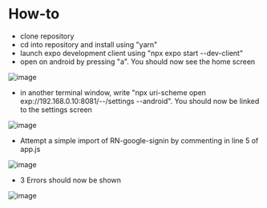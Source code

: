 # How-to

- clone repository
- cd into repository and install using "yarn"
- launch expo development client using "npx expo start --dev-client"
- open on android by pressing "a". You should now see the home screen

![image](https://github.com/SorenJ89/testlinking/assets/25386745/ad008dfe-0929-4930-96b1-8291ff952c49)
  
- in another terminal window, write "npx uri-scheme open exp://192.168.0.10:8081/--/settings --android". You should now be linked to the settings screen
  
![image](https://github.com/SorenJ89/testlinking/assets/25386745/0339b551-837a-454e-b2b5-8951d0d28adf)

- Attempt a simple import of RN-google-signin by commenting in line 5 of app.js

![image](https://github.com/SorenJ89/testlinking/assets/25386745/f1fed666-a770-4f1b-a3e5-02169251899f)

- 3 Errors should now be shown

![image](https://github.com/SorenJ89/testlinking/assets/25386745/a12e054b-49bb-4cc6-88f6-face25517869)

